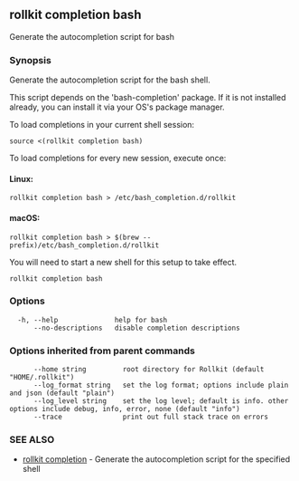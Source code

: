 ## rollkit completion bash

Generate the autocompletion script for bash

### Synopsis

Generate the autocompletion script for the bash shell.

This script depends on the 'bash-completion' package.
If it is not installed already, you can install it via your OS's package manager.

To load completions in your current shell session:

	source <(rollkit completion bash)

To load completions for every new session, execute once:

#### Linux:

	rollkit completion bash > /etc/bash_completion.d/rollkit

#### macOS:

	rollkit completion bash > $(brew --prefix)/etc/bash_completion.d/rollkit

You will need to start a new shell for this setup to take effect.


```
rollkit completion bash
```

### Options

```
  -h, --help              help for bash
      --no-descriptions   disable completion descriptions
```

### Options inherited from parent commands

```
      --home string         root directory for Rollkit (default "HOME/.rollkit")
      --log_format string   set the log format; options include plain and json (default "plain")
      --log_level string    set the log level; default is info. other options include debug, info, error, none (default "info")
      --trace               print out full stack trace on errors
```

### SEE ALSO

* [rollkit completion](rollkit_completion.md)	 - Generate the autocompletion script for the specified shell
